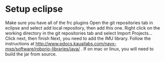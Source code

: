 # Setup eclipse
Make sure you have all of the frc plugins
Open the git repositories tab in eclipse and select add local repository, then add this one.
Right click on the working directory in the git repositories tab and select Import Projects...
Click next, then finish
Next, you need to add the IMU library. Follow the instructions at http://www.pdocs.kauailabs.com/navx-mxp/software/roborio-libraries/java/ . If on mac or linux, you will need to build the jar from source.

